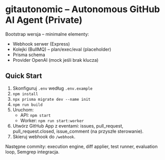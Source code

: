 # gitautonomic – Autonomous GitHub AI Agent (Private)

Bootstrap wersja – minimalne elementy:
- Webhook serwer (Express)
- Kolejki (BullMQ) – plan/exec/eval (placeholder)
- Prisma schema
- Provider OpenAI (mock jeśli brak klucza)

## Quick Start
1. Skonfiguruj `.env` według `.env.example`
2. `npm install`
3. `npx prisma migrate dev --name init`
4. `npm run build`
5. Uruchom:
   - API: `npm start`
   - Worker: `npm run start:worker`
6. Utwórz GitHub App z eventami: issues, pull_request, pull_request.closed, issue_comment (na przyszłe sterowanie).
7. Skieruj webhook do `/webhook`.

Następne commity: execution engine, diff applier, test runner, evaluation loop, Semgrep integracja.

